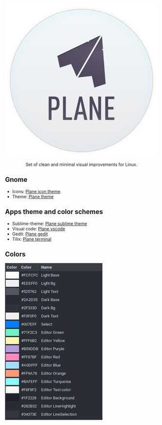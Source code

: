 
<p align="center"><img src="assets/logo.svg"/></p>
<p align="center">Set of clean and minimal visual improvements for Linux.</p>



## Gnome

- Icons: [Plane icon theme](https://github.com/wfpaisa/plane-icon-theme).
- Theme: [Plane theme](https://github.com/wfpaisa/plane-theme)


## Apps theme and color schemes
- Sublime-theme: [Plane sublime theme](https://github.com/wfpaisa/plane-sublime)
- Visual code: [Plane vscode](https://github.com/wfpaisa/plane-vscode)
- Gedit: [Plane gedit](https://github.com/wfpaisa/plane-gedit)
- Tilix: [Plane terminal](https://github.com/wfpaisa/plane-terminal)



## Colors
<p align="left"><img src="assets/colors.png"/></p>